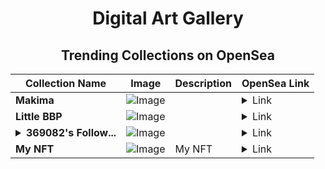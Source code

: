 <div align="center">

# Digital Art Gallery

## Trending Collections on OpenSea

| Collection Name                       | Image                                                                                     | Description                       | OpenSea Link                                                                                          |
|---------------------------------------|-------------------------------------------------------------------------------------------|-----------------------------------|--------------------------------------------------------------------------------------------------------|
| **Makima** | ![Image](https://i.seadn.io/s/raw/files/32fcb78eba0d6ff7a833dbdd11cd7a06.png?w=500&auto=format?w=200&auto=format) |  | <details><summary>Link</summary>[Makima](https://opensea.io/collection/makima-272)</details> |
| **Little BBP** | ![Image](https://i.seadn.io/s/raw/files/5958f883fb8bdc6744bf94abb4610138.gif?w=500&auto=format?w=200&auto=format) |  | <details><summary>Link</summary>[Little BBP](https://opensea.io/collection/little-bbp-20)</details> |
| **<details><summary>369082's Follow...</summary>369082's Follower</details>** | ![Image](https://i.seadn.io/s/raw/files/19f9f090920392cc3650cbdf4361755b.png?w=500&auto=format?w=200&auto=format) |  | <details><summary>Link</summary>[369082's Follower](https://opensea.io/collection/369082-s-follower)</details> |
| **My NFT** | ![Image](https://i.seadn.io/s/raw/files/c1d0650cbce65b556af8f3443f537988.jpg?w=500&auto=format?w=200&auto=format) | My NFT | <details><summary>Link</summary>[My NFT](https://opensea.io/collection/my-nft-799)</details> |

</div>